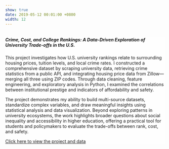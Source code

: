 ```yaml
---
show: true
date: 2019-05-12 00:01:00 +0800
width: 12
---
```

<div style="width: 100%; overflow: hidden; margin: 0 auto;">

  <div class="card-body" style="background: rgba(255,255,255,0.8);">
    <h5 class="card-title">Crime, Cost, and College Rankings: A Data-Driven Exploration of University Trade-offs in the U.S.</h5>
    <p class="card-text">
      This project investigates how U.S. university rankings relate to surrounding housing prices, tuition levels, and local crime rates. I constructed a comprehensive dataset by scraping university data, retrieving crime statistics from a public API, and integrating housing price data from Zillow—merging all three using ZIP codes. Through data cleaning, feature engineering, and exploratory analysis in Python, I examined the correlations between institutional prestige and indicators of affordability and safety.

The project demonstrates my ability to build multi-source datasets, standardize complex variables, and draw meaningful insights using statistical analysis and data visualization. Beyond exploring patterns in university ecosystems, the work highlights broader questions about social inequality and accessibility in higher education, offering a practical tool for students and policymakers to evaluate the trade-offs between rank, cost, and safety.
    </p>
    <p class="card-text">
    <a href="https://github.com/wenzeng1206/crime-cost-college-ranking" target="_blank">Click here to view the project and data</a>

  </div>
</div>
